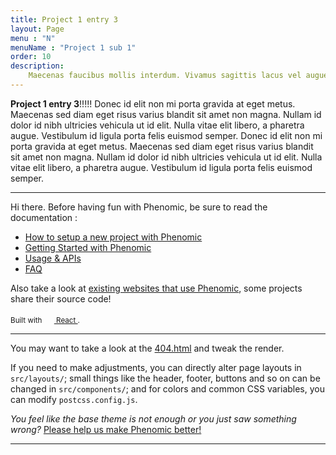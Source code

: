 ```yaml
---
title: Project 1 entry 3
layout: Page
menu : "N"
menuName : "Project 1 sub 1"
order: 10
description: 
    Maecenas faucibus mollis interdum. Vivamus sagittis lacus vel augue laoreet rutrum faucibus dolor auctor. Donec id elit non mi porta gravida at eget metus. Vestibulum id ligula porta felis euismod semper. Aenean eu leo quam. Pellentesque ornare sem lacinia quam venenatis vestibulum. Cum sociis natoque penatibus et magnis dis parturient montes, nascetur ridiculus mus. Lorem ipsum dolor sit amet, consectetur adipiscing elit.
---
```


**Project 1 entry 3**!!!!!
Donec id elit non mi porta gravida at eget metus. Maecenas sed diam eget risus varius blandit sit amet non magna. Nullam id dolor id nibh ultricies vehicula ut id elit. Nulla vitae elit libero, a pharetra augue. Vestibulum id ligula porta felis euismod semper.
Donec id elit non mi porta gravida at eget metus. Maecenas sed diam eget risus varius blandit sit amet non magna. Nullam id dolor id nibh ultricies vehicula ut id elit. Nulla vitae elit libero, a pharetra augue. Vestibulum id ligula porta felis euismod semper.

---

Hi there. Before having fun with Phenomic, be sure to read the documentation :

* [How to setup a new project with Phenomic](https://phenomic.io/docs/setup/)
* [Getting Started with Phenomic](https://phenomic.io/docs/getting-started/)
* [Usage & APIs](https://phenomic.io/docs/usage/)
* [FAQ](https://phenomic.io/docs/faq/)

Also take a look at
[existing websites that use Phenomic](https://phenomic.io/showcase/),
some projects share their source code!

<!-- demo to show you that you can use "assets" folder -->
<small>
  Built with
  <a href="https://facebook.github.io/react/">
    <img alt="" src="assets/react.svg" width="16" height="16" />
    React
  </a>.
</small>

---

You may want to take a look at the [404.html](/404.html) and tweak the render.

If you need to make adjustments, you can directly alter page layouts in
``src/layouts/``;
small things like the header, footer, buttons and so on can be changed in
``src/components/``;
and for colors and common CSS variables, you can modify ``postcss.config.js``.

_You feel like the base theme is not enough or you just saw something wrong?_
[Please help us make Phenomic better!](https://phenomic.io/contributing/)

---